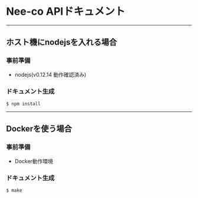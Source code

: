 # Nee-co APIドキュメント

---

## ホスト機にnodejsを入れる場合

### 事前準備
- nodejs(v0.12.14 動作確認済み)

### ドキュメント生成
`$ npm install`

---

## Dockerを使う場合

### 事前準備
- Docker動作環境

### ドキュメント生成
`$ make`
